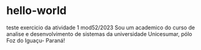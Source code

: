 # hello-world
teste exercicio da atividade 1 mod52/2023
Sou um academico do curso de analise e desenvolvimento de sistemas da universidade Unicesumar, pólo Foz do Iguaçu- Paraná!
